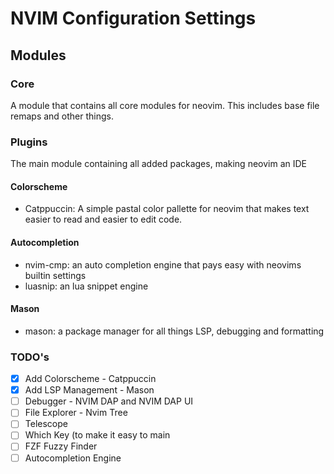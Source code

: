 # NVIM Configuration Settings

## Modules

### Core

A module that contains all core modules for neovim. This includes base file remaps and other things.

### Plugins

The main module containing all added packages, making neovim an IDE

#### Colorscheme 

- Catppuccin: A simple pastal color pallette for neovim that makes text easier to read and easier to edit code.

#### Autocompletion

- nvim-cmp: an auto completion engine that pays easy with neovims builtin settings
- luasnip: an lua snippet engine

#### Mason

- mason: a package manager for all things LSP, debugging and formatting 

### TODO's 
- [X] Add Colorscheme - Catppuccin
- [X] Add LSP Management - Mason 
- [ ] Debugger - NVIM DAP and NVIM DAP UI
- [ ] File Explorer - Nvim Tree
- [ ] Telescope
- [ ] Which Key (to make it easy to main
- [ ] FZF Fuzzy Finder
- [ ] Autocompletion Engine
